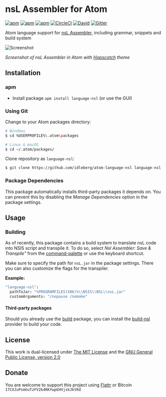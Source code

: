 # nsL Assembler for Atom

[![apm](https://flat.badgen.net/apm/license/language-nsl)](https://atom.io/packages/language-nsl)
[![apm](https://flat.badgen.net/apm/v/language-nsl)](https://atom.io/packages/language-nsl)
[![apm](https://flat.badgen.net/apm/dl/language-nsl)](https://atom.io/packages/language-nsl)
[![CircleCI](https://flat.badgen.net/circleci/github/idleberg/atom-language-nsl)](https://circleci.com/gh/idleberg/atom-language-nsl)
[![David](https://flat.badgen.net/david/dep/idleberg/atom-language-nsl)](https://david-dm.org/idleberg/atom-language-nsl)
[![Gitter](https://flat.badgen.net/badge/chat/on%20gitter/ff69b4)](https://gitter.im/NSIS-Dev/Atom)

Atom language support for [nsL Assembler](https://sourceforge.net/projects/nslassembler/), including grammar, snippets and build system

![Screenshot](https://raw.github.com/idleberg/atom-language-nsl/master/screenshot.png)

*Screenshot of nsL Assembler in Atom with [Hopscotch](https://atom.io/themes/hopscotch) theme*

## Installation

### apm

* Install package `apm install language-nsl` (or use the GUI)

### Using Git

Change to your Atom packages directory:

```bash
# Windows
$ cd %USERPROFILE%\.atom\packages

# Linux & macOS
$ cd ~/.atom/packages/
```

Clone repository as `language-nsl`:

```bash
$ git clone https://github.com/idleberg/atom-language-nsl language-nsl
```

### Package Dependencies

This package automatically installs third-party packages it depends on. You can prevent this by disabling the *Manage Dependencies* option in the package settings.

## Usage

### Building

As of recently, this package contains a build system to translate nsL code into NSIS script and transpile it. To do so, select *Nsl Assembler: Save & Transpile”* from the [command-palette](https://atom.io/docs/latest/getting-started-atom-basics#command-palette) or use the keyboard shortcut.

Make sure to specify the path for `nsL.jar` in the package settings. There you can also customize the flags for the transpiler.

**Example:**

```cson
"language-nsl":
  pathToJar: "%PROGRAMFILES(X86)%\\NSIS\\NSL\\nsL.jar"
  customArguments: "/nopause /nomake"
```

#### Third-party packages

Should you already use the [build](https://atom.io/packages/build) package, you can install the [build-nsl](https://atom.io/packages/build-nsl) provider to build your code.

## License

This work is dual-licensed under [The MIT License](https://opensource.org/licenses/MIT) and the [GNU General Public License, version 2.0](https://opensource.org/licenses/GPL-2.0)

## Donate

You are welcome to support this project using [Flattr](https://flattr.com/submit/auto?user_id=idleberg&url=https://github.com/idleberg/atom-language-nsl) or Bitcoin `17CXJuPsmhuTzFV2k4RKYwpEHVjskJktRd`